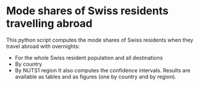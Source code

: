 # Mode shares of Swiss residents travelling abroad

This python script computes the mode shares of Swiss residents when they travel abroad with overnights:
- For the whole Swiss resident population and all destinations
- By country
- By NUTS1 region
It also computes the confidence intervals. Results are available as tables and as figures (one by country and by region).
